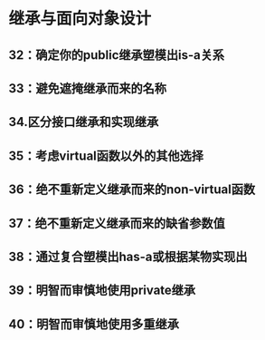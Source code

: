 # 继承与面向对象设计

## 32：确定你的public继承塑模出is-a关系

## 33：避免遮掩继承而来的名称

## 34.区分接口继承和实现继承

## 35：考虑virtual函数以外的其他选择

## 36：绝不重新定义继承而来的non-virtual函数

## 37：绝不重新定义继承而来的缺省参数值

## 38：通过复合塑模出has-a或根据某物实现出

## 39：明智而审慎地使用private继承

## 40：明智而审慎地使用多重继承